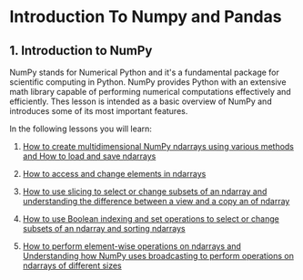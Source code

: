 # Introduction To Numpy and Pandas
 

<h2> 1. Introduction to NumPy</h1>


NumPy stands for Numerical Python and it's a fundamental package for scientific computing in Python. NumPy provides Python with an extensive math library capable of performing numerical computations effectively and efficiently. Thes lesson is intended as a basic overview of NumPy and introduces some of its most important features.

In the following lessons you will learn:


1. [How to create multidimensional NumPy ndarrays using various methods and How to load and save ndarrays](https://github.com/A2Amir/Introduction-To-Numpy-and-Pandas/blob/master/Code/createNdarrays.ipynb)
2. [How to access and change elements in ndarrays](https://github.com/A2Amir/Introduction-To-Numpy-and-Pandas/blob/master/Code/AccessingDeletingInserting.ipynb)
3. [How to use slicing to select or change subsets of an ndarray and understanding the difference between a view and a copy an of ndarray](https://github.com/A2Amir/Introduction-To-Numpy-and-Pandas/blob/master/Code/SlicingNdarrays.ipynb)

4. [How to use Boolean indexing and set operations to select or change subsets of an ndarray and sorting ndarrays](https://github.com/A2Amir/Introduction-To-Numpy-and-Pandas/blob/master/Code/Boolean%20Indexing%2C%20Set%20Operations%2C%20and%20Sorting.ipynb)

5. [How to perform element-wise operations on ndarrays and Understanding how NumPy uses broadcasting to perform operations on ndarrays of different sizes]()
